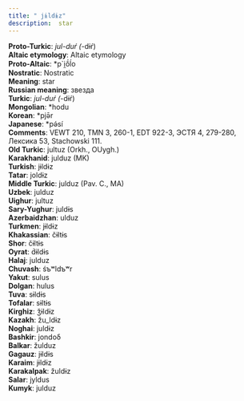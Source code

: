 ```yaml
---
title: " jɨldɨz"
description:  star
---
```


<strong>Proto-Turkic</strong>:  *jul-duŕ (*-dɨŕ)<br>
<strong>Altaic etymology</strong>:  Altaic etymology<br>
<strong> Proto-Altaic</strong>:  *p`i̯ŏ́ĺo<br>
<strong>Nostratic</strong>:  Nostratic<br>
<strong>Meaning</strong>:  star<br>
<strong>Russian meaning</strong>:  звезда<br>
<strong>Turkic</strong>:  *jul-duŕ (*-dɨŕ)<br>
<strong>Mongolian</strong>:  *hodu<br>
<strong>Korean</strong>:  *pjǝ̄r<br>
<strong>Japanese</strong>:  *pǝ́sí<br>
<strong>Comments</strong>:  VEWT 210, TMN 3, 260-1, EDT 922-3, ЭСТЯ 4, 279-280, Лексика 53, Stachowski 111.<br>
<strong>Old Turkic</strong>:  jultuz (Orkh., OUygh.)<br>
<strong>Karakhanid</strong>:  julduz (MK)<br>
<strong>Turkish</strong>:  jɨldɨz<br>
<strong>Tatar</strong>:  joldɨz<br>
<strong>Middle Turkic</strong>:  julduz (Pav. C., MA)<br>
<strong>Uzbek</strong>:  julduz<br>
<strong>Uighur</strong>:  jultuz<br>
<strong>Sary-Yughur</strong>:  juldɨs<br>
<strong>Azerbaidzhan</strong>:  ulduz<br>
<strong>Turkmen</strong>:  jɨldɨz<br>
<strong>Khakassian</strong>:  čɨltɨs<br>
<strong>Shor</strong>:  čɨltɨs<br>
<strong>Oyrat</strong>:  d́ɨldɨs<br>
<strong>Halaj</strong>:  julduz<br>
<strong>Chuvash</strong>:  śъʷldъʷr<br>
<strong>Yakut</strong>:  sulus<br>
<strong>Dolgan</strong>:  hulus<br>
<strong>Tuva</strong>:  sɨldɨs<br>
<strong>Tofalar</strong>:  sɨltɨs<br>
<strong>Kirghiz</strong>:  ǯɨldɨz<br>
<strong>Kazakh</strong>:  žu_ldɨz<br>
<strong>Noghai</strong>:  juldɨz<br>
<strong>Bashkir</strong>:  jondoδ<br>
<strong>Balkar</strong>:  žulduz<br>
<strong>Gagauz</strong>:  jɨldɨs<br>
<strong>Karaim</strong>:  jɨldɨz<br>
<strong>Karakalpak</strong>:  žuldɨz<br>
<strong>Salar</strong>:  jyldus<br>
<strong>Kumyk</strong>:  julduz<br>



